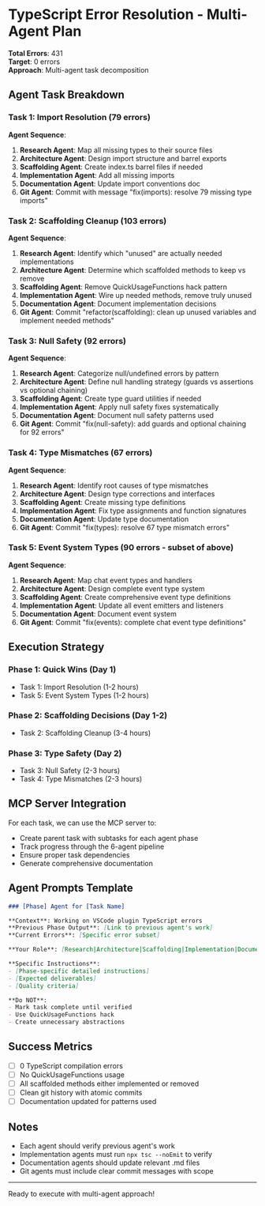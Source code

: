 # TypeScript Error Resolution - Multi-Agent Plan

**Total Errors**: 431  
**Target**: 0 errors  
**Approach**: Multi-agent task decomposition

## Agent Task Breakdown

### Task 1: Import Resolution (79 errors)
**Agent Sequence**:
1. **Research Agent**: Map all missing types to their source files
2. **Architecture Agent**: Design import structure and barrel exports
3. **Scaffolding Agent**: Create index.ts barrel files if needed
4. **Implementation Agent**: Add all missing imports
5. **Documentation Agent**: Update import conventions doc
6. **Git Agent**: Commit with message "fix(imports): resolve 79 missing type imports"

### Task 2: Scaffolding Cleanup (103 errors)
**Agent Sequence**:
1. **Research Agent**: Identify which "unused" are actually needed implementations
2. **Architecture Agent**: Determine which scaffolded methods to keep vs remove
3. **Scaffolding Agent**: Remove QuickUsageFunctions hack pattern
4. **Implementation Agent**: Wire up needed methods, remove truly unused
5. **Documentation Agent**: Document implementation decisions
6. **Git Agent**: Commit "refactor(scaffolding): clean up unused variables and implement needed methods"

### Task 3: Null Safety (92 errors)
**Agent Sequence**:
1. **Research Agent**: Categorize null/undefined errors by pattern
2. **Architecture Agent**: Define null handling strategy (guards vs assertions vs optional chaining)
3. **Scaffolding Agent**: Create type guard utilities if needed
4. **Implementation Agent**: Apply null safety fixes systematically
5. **Documentation Agent**: Document null safety patterns used
6. **Git Agent**: Commit "fix(null-safety): add guards and optional chaining for 92 errors"

### Task 4: Type Mismatches (67 errors)
**Agent Sequence**:
1. **Research Agent**: Identify root causes of type mismatches
2. **Architecture Agent**: Design type corrections and interfaces
3. **Scaffolding Agent**: Create missing type definitions
4. **Implementation Agent**: Fix type assignments and function signatures
5. **Documentation Agent**: Update type documentation
6. **Git Agent**: Commit "fix(types): resolve 67 type mismatch errors"

### Task 5: Event System Types (90 errors - subset of above)
**Agent Sequence**:
1. **Research Agent**: Map chat event types and handlers
2. **Architecture Agent**: Design complete event type system
3. **Scaffolding Agent**: Create comprehensive event type definitions
4. **Implementation Agent**: Update all event emitters and listeners
5. **Documentation Agent**: Document event system
6. **Git Agent**: Commit "fix(events): complete chat event type definitions"

## Execution Strategy

### Phase 1: Quick Wins (Day 1)
- Task 1: Import Resolution (1-2 hours)
- Task 5: Event System Types (1-2 hours)

### Phase 2: Scaffolding Decisions (Day 1-2)
- Task 2: Scaffolding Cleanup (3-4 hours)

### Phase 3: Type Safety (Day 2)
- Task 3: Null Safety (2-3 hours)
- Task 4: Type Mismatches (2-3 hours)

## MCP Server Integration

For each task, we can use the MCP server to:
- Create parent task with subtasks for each agent phase
- Track progress through the 6-agent pipeline
- Ensure proper task dependencies
- Generate comprehensive documentation

## Agent Prompts Template

```markdown
### [Phase] Agent for [Task Name]

**Context**: Working on VSCode plugin TypeScript errors
**Previous Phase Output**: [Link to previous agent's work]
**Current Errors**: [Specific error subset]

**Your Role**: [Research|Architecture|Scaffolding|Implementation|Documentation|Git]

**Specific Instructions**:
- [Phase-specific detailed instructions]
- [Expected deliverables]
- [Quality criteria]

**Do NOT**:
- Mark task complete until verified
- Use QuickUsageFunctions hack
- Create unnecessary abstractions
```

## Success Metrics

- [ ] 0 TypeScript compilation errors
- [ ] No QuickUsageFunctions usage
- [ ] All scaffolded methods either implemented or removed
- [ ] Clean git history with atomic commits
- [ ] Documentation updated for patterns used

## Notes

- Each agent should verify previous agent's work
- Implementation agents must run `npx tsc --noEmit` to verify
- Documentation agents should update relevant .md files
- Git agents must include clear commit messages with scope

---

Ready to execute with multi-agent approach!